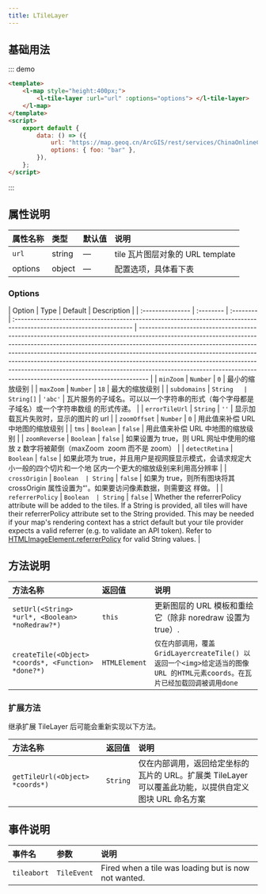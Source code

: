 ```yaml
---
title: LTileLayer
---
```


## 基础用法

::: demo

```html
<template>
    <l-map style="height:400px;">
        <l-tile-layer :url="url" :options="options"> </l-tile-layer>
    </l-map>
</template>
<script>
    export default {
        data: () => ({
            url: "https://map.geoq.cn/ArcGIS/rest/services/ChinaOnlineCommunity/MapServer/tile/{z}/{y}/{x}",
            options: { foo: "bar" },
        }),
    };
</script>
```

:::

## 属性说明

| 属性名称 | 类型   | 默认值 | 说明                             |
| :------- | :----- | :----- | :------------------------------- |
| `url`    | string | —      | tile 瓦片图层对象的 URL template |
| options  | object | —      | 配置选项，具体看下表             |

### Options

| Option           | Type      | Default   | Description                                                                                                          |
| :--------------- | :-------- | :-------- | :------------------------------------------------------------------------------------------------------------------- | --------------------------------------------------------------------------------------------------------------------------------------------------------------------------------------------------------------------------------------------------------------------------------------------------------------------------------------------------------------------------------------------------------------------------------------------------------------------------------------- |
| `minZoom`        | `Number`  | `0`       | 最小的缩放级别                                                                                                       |
| `maxZoom`        | `Number`  | `18`      | 最大的缩放级别                                                                                                       |
| `subdomains`     | `String   | String[]` | `'abc'`                                                                                                              | 瓦片服务的子域名。可以以一个字符串的形式（每个字母都是子域名）或一个字符串数组 的形式传递。                                                                                                                                                                                                                                                                                                                                                                                             |
| `errorTileUrl`   | `String`  | `''`      | 显示加载瓦片失败时，显示的图片的 url                                                                                 |
| `zoomOffset`     | `Number`  | `0`       | 用此值来补偿 URL 中地图的缩放级别                                                                                    |
| `tms`            | `Boolean` | `false`   | 用此值来补偿 URL 中地图的缩放级别                                                                                    |
| `zoomReverse`    | `Boolean` | `false`   | 如果设置为 true，则 URL 网址中使用的缩放 z 数字将被颠倒（maxZoom ­ zoom 而不是 zoom）                                |
| `detectRetina`   | `Boolean` | `false`   | 如果此项为 true，并且用户是视网膜显示模式，会请求规定大小一般的四个切片和一个地 区内一个更大的缩放级别来利用高分辨率 |
| `crossOrigin`    | `Boolean  | String`   | `false`                                                                                                              | 如果为 true，则所有图块将其 crossOrigin 属性设置为“'。如果要访问像素数据，则需要这 样做。                                                                                                                                                                                                                                                                                                                                                                                               |
| `referrerPolicy` | `Boolean  | String`   | `false`                                                                                                              | Whether the referrerPolicy attribute will be added to the tiles. If a String is provided, all tiles will have their referrerPolicy attribute set to the String provided. This may be needed if your map's rendering context has a strict default but your tile provider expects a valid referrer (e.g. to validate an API token). Refer to [HTMLImageElement.referrerPolicy](https://developer.mozilla.org/en-US/docs/Web/API/HTMLImageElement/referrerPolicy) for valid String values. |

## 方法说明

| 方法名称                                            | 返回值        | 说明                                                                                                                      |
| :-------------------------------------------------- | :------------ | :------------------------------------------------------------------------------------------------------------------------ |
| `setUrl(<String> *url*, <Boolean> *noRedraw?*)`     | `this`        | 更新图层的 URL 模板和重绘它（除非 noredraw 设置为 true）.                                                                 |
| `createTile(<Object> *coords*, <Function> *done?*)` | `HTMLElement` | `仅在内部调用，覆盖GridLayercreateTile() 以返回一个<img>给定适当的图像URL 的HTML元素coords。在瓦片已经加载回调被调用done` |

### 扩展方法

继承扩展 TileLayer 后可能会重新实现以下方法。

| 方法名称                        | 返回值   | 说明                                                                                                   |
| :------------------------------ | :------- | :----------------------------------------------------------------------------------------------------- |
| `getTileUrl(<Object> *coords*)` | `String` | 仅在内部调用，返回给定坐标的瓦片的 URL。扩展类 TileLayer 可以覆盖此功能，以提供自定义图块 URL 命名方案 |

## 事件说明

| 事件名      | 参数        | 说明                                                 |
| :---------- | :---------- | :--------------------------------------------------- |
| `tileabort` | `TileEvent` | Fired when a tile was loading but is now not wanted. |
